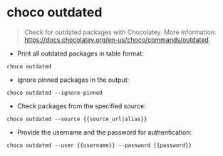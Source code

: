 # choco outdated

> Check for outdated packages with Chocolatey.
> More information: <https://docs.chocolatey.org/en-us/choco/commands/outdated>.

- Print all outdated packages in table format:

`choco outdated`

- Ignore pinned packages in the output:

`choco outdated --ignore-pinned`

- Check packages from the specified source:

`choco outdated --source {{source_url|alias}}`

- Provide the username and the password for authentication:

`choco outdated --user {{username}} --password {{password}}`

